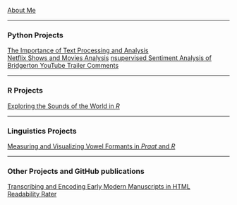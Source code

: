 [About Me](/posts/about.md)

---
### Python Projects

[The Importance of Text Processing and Analysis](/posts/dramatictext.md)<br/>
[Netflix Shows and Movies Analysis](/posts/movies.md)
[nsupervised Sentiment Analysis of Bridgerton YouTube Trailer Comments](/posts/sentiment_bridgerton.md)
<!--<img src="images/dummy_thumbnail.jpg?raw=true"/>-->

---
### R Projects
[Exploring the Sounds of the World in _R_](/posts/phoible.md)

---
### Linguistics Projects

[Measuring and Visualizing Vowel Formants in _Praat_ and _R_](/posts/praat_vowels.md)

---
### Other Projects and GitHub publications

[Transcribing and Encoding Early Modern Manuscripts in HTML](/posts/manuscript.md)<br/>
[Readability Rater](https://github.com/ycvogt/readability)
